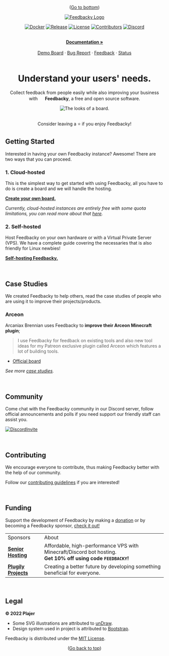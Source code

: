 <!--- Bottom Scroll ---->
<div id="bottom">
    <p align="center">
        (<a href="#legal">Go to bottom</a>)
    </p>
</div>

<!--- Branding ---->
<div id="branding">
    <div align="center">
        <a href="https://feedbacky.net">
            <img src="https://cdn.feedbacky.net/static/img/product-brand.png" alt="Feedbacky Logo">
        </a>
    </div>
</div>

<!--- Shields -->
<div id="shields">
    <div align="center">
      
  [![Docker][dockerShield]][dockerURL]
  [![Release][releaseShield]][releaseURL]
  [![License][licenseShield]][licenseURL]
  [![Contributors][contribShield]][contribURL]
  [![Discord][discordShield]][discordURL]        
      
  </div>
</div>

<!--- Links ---->
<!---
Section inspired by https://github.com/othneildrew/Best-README-Template!
---->
<div id="links">
  <div align="center">
  <br />
    <a href="https://docs.feedbacky.net/"><b>Documentation »</b></a>
  <br />
  <br />
    <a href="https://app.feedbacky.net/b/feedbacky-demo">Demo Board</a>
    ·
    <a href="https://github.com/feedbacky-project/app/issues/new?assignees=&labels=bug&template=bug_report.yml">Bug Report</a>
    ·
    <a href="https://app.feedbacky.net/b/feedbacky-official">Feedback</a>
    ·
    <a href="https://status.feedbacky.net">Status</a>
  </div>
</div>

<!--- Slogan ---->
<br />
<div id="slogan">
  <div align="center">
    <h1>Understand your users' needs.</h1>
      <p>Collect feedback from people easily while also improving your business with <img src="https://feedbacky.net/img/logo.webp" height="16px" width="16px"><b> Feedbacky</b>, a free and open source software.</p>     
      <img src="https://feedbacky.net/img/main_banner_dark_v1.webp" alt="The looks of a board.">      
  </div>
</div>

<!--- Star ---->
<br />
<div id="star">
    <div align="center">
        <p>Consider leaving a ⭐️ if you enjoy Feedbacky!</p>
    </div>
</div>

<!--- Getting Started ---->
<div id="gettingstarted">
<h2>Getting Started</h2>
  <p>Interested in having your own Feedbacky instance? Awesome! There are two ways that you can proceed.</p>
    <h3>1. Cloud-hosted</h3>
      <p>This is the simplest way to get started with using Feedbacky, all you have to do is create a board and we will handle the hosting.</p>
        <p><b><a href="https://app.feedbacky.net/create?source=Main_Page">Create your own board.</a></b></p>
      <p><i>Currently, cloud-hosted instances are entirely free with some quota limitations, you can read more about that <a href="https://feedbacky.net/#pricing">here</a>.</i></p>
    <h3>2. Self-hosted</h3>
      <p>Host Feedbacky on your own hardware or with a Virtual Private Server (VPS). We have a complete guide covering the necessaries that is also friendly for Linux newbies!</p>
    <p><b><a href="https://docs.feedbacky.net/getting-started/installation">Self-hosting Feedbacky.</a></b></p>          
</div>

<!--- Case Studies ---->
<br />
<div id="cases">
<h2>Case Studies</h2>
  <p>We created Feedbacky to help others, read the case studies of people who are using it to improve their projects/products.</p>
    <h3>Arceon</h3>
    <p>Arcaniax Brennian uses Feedbacky to <b>improve their Arceon Minecraft plugin</b>;</p>
    <blockquote>
    I use Feedbacky for feedback on existing tools and also new tool ideas for my Patreon exclusive plugin called Arceon which features a lot of building tools.
    </blockquote>
    <list>
        <ul>
            <li><a href="https://app.feedbacky.net/b/arceon">Official board</a></li>
        </ul>         
    </list>        
  <p><i>See more <a href="https://docs.feedbacky.net/project-overview/case-studies">case studies</a>.</i></p>
</div>
  
<!--- Community ---->
<br />
<div id="community">
<h2>Community</h2>
  <p>Come chat with the Feedbacky community in our Discord server, follow official announcements and polls if you need support our friendly staff can assist you.</p>

  [![DiscordInvite][discordBanner]][discordInvite]
    
<!--- Contributing ---->
<br />
<div id="contributing">
<h2>Contributing</h2>
  <p>We encourage everyone to contribute, thus making Feedbacky better with the help of our community.</p>
 <p>Follow our <a href="/CONTRIBUTING.md">contributing guidelines</a> if you are interested!</a></p>
</div>  
  
<!--- Funding ---->
<br />
<div id="funding">
<h2>Funding</h2>
    <p>Support the development of Feedbacky by making a <a href="https://docs.feedbacky.net/project-overview/donating">donation</a> or by becoming a Feedbacky sponsor, <a href="https://docs.feedbacky.net/project-overview/donating#sponsoring">check it out!</a></p>
  <table>   
    <tr>
      <td>Sponsors</td>
      <td>About</td>        
      </tr>
      <td><a href="https://billing.senior-host.com/link.php?id=1"><b> Senior Hosting </b></a></td>
      <td>Affordable, high-performance VPS with Minecraft/Discord bot hosting. <br><b>Get 10% off using code <code>FEEDBACKY</code>!</b></td>
    </tr>
    <tr>
      <td><a href="https://plugily.xyz/?source=Feedbacky"><b> Plugily Projects </b></a></td>
      <td>Creating a better future by developing something beneficial for everyone.</td>
    </tr>
  </table>
</div>

<!--- Legal ---->
<br />
<div id="legal">
<h2>Legal</h2>
    <p><b>© 2022 Plajer</b></p>
    <list>
        <ul>
            <li>Some SVG illustrations are attributed to <a href="https://undraw.co/">unDraw</a>.</li>
            <li>Design system used in project is attributed to <a href="https://getbootstrap.com/">Bootstrap</a>.</li>
        </ul> 
    </list>    
    <p>Feedbacky is distributed under the <a href="/LICENSE.md">MIT License</a>.</p>
</div>

<!--- Back to top ---->
<div id="top">
    <p align="center">
        (<a href="#branding">Go back to top</a>)
    </p>
</div>

<!--- Links/Images ---->
[dockerShield]: https://img.shields.io/static/v1?style=for-the-badge&logoColor=white&logo=Docker&label=&message=DOCKER%20HUB&color=0db7ed
[dockerURL]: https://hub.docker.com/u/plajer
[releaseShield]: https://img.shields.io/github/v/release/feedbacky-project/app?include_prereleases&style=for-the-badge&labelColor=ecf0f1&color=007bff
[releaseURL]: https://github.com/feedbacky-project/app/releases
[licenseShield]: https://img.shields.io/github/license/feedbacky-project/app.svg?style=for-the-badge&labelColor=ecf0f1&color=007bff
[licenseURL]: https://github.com/feedbacky-project/app/blob/master/LICENSE.txt
[contribShield]: https://img.shields.io/github/contributors/feedbacky-project/app.svg?style=for-the-badge&labelColor=ecf0f1&color=007bff
[contribURL]: https://github.com/feedbacky-project/app/graphs/contributors
[discordShield]: https://img.shields.io/discord/614568773940150288?style=for-the-badge&logoColor=white&logo=Discord&labelColor=5865F2&color=5865F2
[discordURL]: https://discord.com/invite/6qCnKh5
[discordBanner]: https://invidget.switchblade.xyz/6qCnKh5
[discordInvite]: https://discord.com/invite/6qCnKh5
